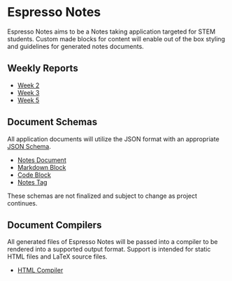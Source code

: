 # Espresso Notes

Espresso Notes aims to be a Notes taking application targeted for STEM students.
Custom made blocks for content will enable out of the box styling and guidelines for generated notes documents.


## Weekly Reports

- [Week 2](reports/week1.md)
- [Week 3](reports/week2.md)
- [Week 5](reports/week5.md)


## Document Schemas

All application documents will utilize the JSON format with an appropriate [JSON Schema](https://json-schema.org/).

- [Notes Document](docs/notesdoc.md)
- [Markdown Block](docs/markdownblock.md)
- [Code Block](docs/codeblock.md)
- [Notes Tag](docs/notestag.md)

These schemas are not finalized and subject to change as project continues.


## Document Compilers

All generated files of Espresso Notes will be passed into a compiler to be rendered into a supported output format.
Support is intended for static HTML files and LaTeX source files.

- [HTML Compiler](https://github.com/Espresso-Notes/NotesCompilerHTML)